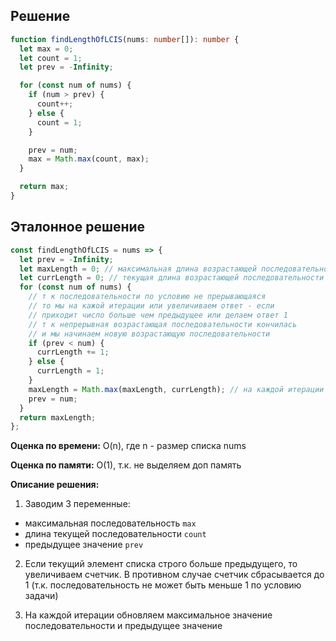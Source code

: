 ## Решение

```typescript
function findLengthOfLCIS(nums: number[]): number {
  let max = 0;
  let count = 1;
  let prev = -Infinity;

  for (const num of nums) {
    if (num > prev) {
      count++;
    } else {
      count = 1;
    }

    prev = num;
    max = Math.max(count, max);
  }

  return max;
}
```

## Эталонное решение

```typescript
const findLengthOfLCIS = nums => {
  let prev = -Infinity;
  let maxLength = 0; // максимальная длина возрастающей последовательности
  let currLength = 0; // текущая длина возрастающей последовательности
  for (const num of nums) {
    // т к последовательности по условию не прерывающаяся
    // то мы на кажой итерации или увеличиваем ответ - если
    // приходит число больше чем предыдущее или делаем ответ 1
    // т к непрерывная возрастающая последовательности кончилась
    // и мы начинаем новую возрастающую последовательности
    if (prev < num) {
      currLength += 1;
    } else {
      currLength = 1;
    }
    maxLength = Math.max(maxLength, currLength); // на каждой итерации обновляем ответ
    prev = num;
  }
  return maxLength;
};
```

**Оценка по времени:** O(n), где n - размер списка nums

**Оценка по памяти:** O(1), т.к. не выделяем доп память

**Описание решения:**

1. Заводим 3 переменные:

- максимальная последовательность `max`
- длина текущей последовательности `count`
- предыдущее значение `prev`

2. Если текущий элемент списка строго больше предыдущего, то увеличиваем счетчик. В противном случае счетчик сбрасывается до 1 (т.к. последовательность не может быть меньше 1 по условию задачи)

3. На каждой итерации обновляем максимальное значение последовательности и предыдущее значение
